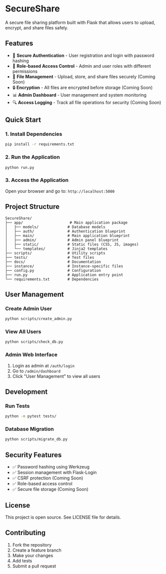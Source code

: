 # SecureShare

A secure file sharing platform built with Flask that allows users to upload, encrypt, and share files safely.

## Features

- 🔐 **Secure Authentication** - User registration and login with password hashing
- 👥 **Role-based Access Control** - Admin and user roles with different permissions
- 📁 **File Management** - Upload, store, and share files securely (Coming Soon)
- 🔒 **Encryption** - All files are encrypted before storage (Coming Soon)
- 📊 **Admin Dashboard** - User management and system monitoring
- 🔍 **Access Logging** - Track all file operations for security (Coming Soon)

## Quick Start

### 1. Install Dependencies
```bash
pip install -r requirements.txt
```

### 2. Run the Application
```bash
python run.py
```

### 3. Access the Application
Open your browser and go to: `http://localhost:5000`

## Project Structure

```
SecureShare/
├── app/                     # Main application package
│   ├── models/             # Database models
│   ├── auth/               # Authentication blueprint
│   ├── main/               # Main application blueprint
│   ├── admin/              # Admin panel blueprint
│   ├── static/             # Static files (CSS, JS, images)
│   └── templates/          # Jinja2 templates
├── scripts/                # Utility scripts
├── tests/                  # Test files
├── docs/                   # Documentation
├── instance/               # Instance-specific files
├── config.py               # Configuration
├── run.py                  # Application entry point
└── requirements.txt        # Dependencies
```

## User Management

### Create Admin User
```bash
python scripts/create_admin.py
```

### View All Users
```bash
python scripts/check_db.py
```

### Admin Web Interface
1. Login as admin at `/auth/login`
2. Go to `/admin/dashboard`
3. Click "User Management" to view all users

## Development

### Run Tests
```bash
python -m pytest tests/
```

### Database Migration
```bash
python scripts/migrate_db.py
```

## Security Features

- ✅ Password hashing using Werkzeug
- ✅ Session management with Flask-Login
- ✅ CSRF protection (Coming Soon)
- ✅ Role-based access control
- ✅ Secure file storage (Coming Soon)

## License

This project is open source. See LICENSE file for details.

## Contributing

1. Fork the repository
2. Create a feature branch
3. Make your changes
4. Add tests
5. Submit a pull request
